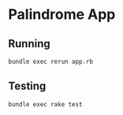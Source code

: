 # Palindrome App

## Running

```bash
bundle exec rerun app.rb
```

## Testing

```bash
bundle exec rake test
```
